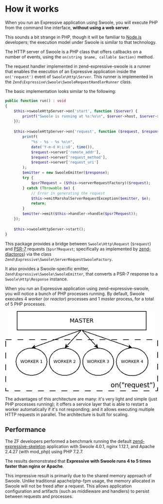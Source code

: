 # How it works

When you run an Expressive application using Swoole, you will execute PHP from
the command line interface, **without using a web server**.

This sounds a bit strange in PHP, though it will be familiar to [Node.js](https://nodejs.org)
developers; the execution model under Swoole is similar to that technology.

The HTTP server of Swoole is a PHP class that offers callbacks on a number of events,
using the `on(string $name, callable $action)` method.

The request handler implemented in zend-expressive-swoole is a runner that
enables the execution of an Expressive application inside the `on('request')`
event of `Swoole\Http\Server`. This runner is implemented in the
`Zend\Expressive\Swoole\SwooleRequestHandlerRunner` class.

The basic implementation looks similar to the following:

```php
public function run() : void
{
    $this->swooleHttpServer->on('start', function ($server) {
        printf("Swoole is running at %s:%s\n", $server->host, $server->port);
    });

    $this->swooleHttpServer->on('request', function ($request, $response) {
        printf(
            "%s - %s - %s %s\n",
            date('Y-m-d H:i:sO', time()),
            $request->server['remote_addr'],
            $request->server['request_method'],
            $request->server['request_uri']
        );
        $emitter = new SwooleEmitter($response);
        try {
            $psr7Request = ($this->serverRequestFactory)($request);
        } catch (Throwable $e) {
            // Error in generating the request
            $this->emitMarshalServerRequestException($emitter, $e);
            return;
        }
        $emitter->emit($this->handler->handle($psr7Request));
    });

    $this->swooleHttpServer->start();
}
```

This package provides a bridge between `Swoole\Http\Request` (`$request`) and
[PSR-7](https://www.php-fig.org/psr/psr-7/) requests (`$psr7Request`;
specifically as implemented by [zend-diactoros](https://docs.zendframework.com/zend-diactoros))
via the class `Zend\Expressive\Swoole\ServerRequestSwooleFactory`.

It also provides a Swoole-specific emitter, `Zend\Expressive\Swoole\SwooleEmitter`,
that converts a PSR-7 response to a `Swoole\Http\Response` instance.

When you run an Expressive application using zend-expressive-swoole, you will
notice a bunch of PHP processes running. By default, Swoole executes 4 *worker*
(or *reactor*) processes and 1 *master* process, for a total of 5 PHP processes.

![Swoole processes](images/diagram_swoole.png)

The advantages of this architecture are many: it's very light and simple (just
PHP processes running); it offers a service layer that is able to restart a
worker automatically if it's not responding; and it allows executing multiple
HTTP requests in parallel. The architecture is built for scaling.

## Performance

The ZF developers performed a benchmark running the default [zend-expressive-skeleton](https://github.com/zendframework/zend-expressive-skeleton)
application with Swoole 4.0.1, nginx 1.12.1, and Apache 2.4.27 (with mod_php)
using PHP 7.2.7.

The results demonstrated that **Expressive with Swoole runs 4 to 5 times faster
than nginx or Apache**.

This impressive result is primarily due to the shared memory approach of Swoole.
Unlike traditional apache/php-fpm usage, the memory allocated in Swoole will not
be freed after a request. This allows application configuration and artifacts
(such as middleware and handlers) to persist between requests and processes.
